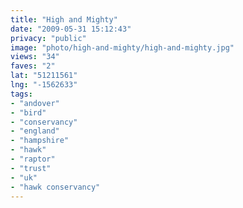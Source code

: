 ```yaml
---
title: "High and Mighty"
date: "2009-05-31 15:12:43"
privacy: "public"
image: "photo/high-and-mighty/high-and-mighty.jpg"
views: "34"
faves: "2"
lat: "51211561"
lng: "-1562633"
tags:
- "andover"
- "bird"
- "conservancy"
- "england"
- "hampshire"
- "hawk"
- "raptor"
- "trust"
- "uk"
- "hawk conservancy"
---
```

<a href="/photos/2009/05/31/high-and-mighty"></a>
